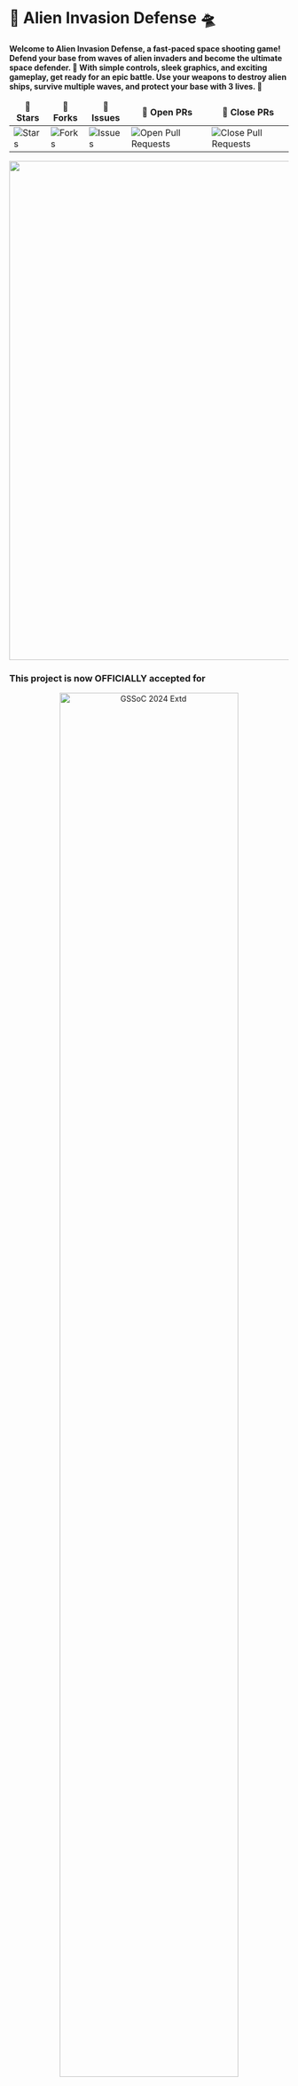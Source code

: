 # 🚀 **Alien Invasion Defense 🛸**

**Welcome to Alien Invasion Defense, a fast-paced space shooting game! Defend your base from waves of alien invaders and become the ultimate space defender. 🌌 With simple controls, sleek graphics, and exciting gameplay, get ready for an epic battle. Use your weapons to destroy alien ships, survive multiple waves, and protect your base with 3 lives. 👾**

<table align="center">
    <thead align="center">
        <tr border: 2px;>
            <td><b>🌟 Stars</b></td>
            <td><b>🍴 Forks</b></td>
            <td><b>🐛 Issues</b></td>
            <td><b>🔔 Open PRs</b></td>
            <td><b>🔕 Close PRs</b></td>
        </tr>
     </thead>
    <tbody>
         <tr>
            <td><img alt="Stars" src="https://img.shields.io/github/stars/YadavAkhileshh/Alien-Invasion-Defense?style=flat&logo=github"/></td>
             <td><img alt="Forks" src="https://img.shields.io/github/forks/YadavAkhileshh/Alien-Invasion-Defense?style=flat&logo=github"/></td>
            <td><img alt="Issues" src="https://img.shields.io/github/issues/YadavAkhileshh/Alien-Invasion-Defense?style=flat&logo=github"/></td>
            <td><img alt="Open Pull Requests" src="https://img.shields.io/github/issues-pr/YadavAkhileshh/Alien-Invasion-Defense?style=flat&logo=github"/></td>
           <td><img alt="Close Pull Requests" src="https://img.shields.io/github/issues-pr-closed/YadavAkhileshh/Alien-Invasion-Defense?style=flat&color=critical&logo=github"/></td>
        </tr>
    </tbody>
</table>
<img src="https://user-images.githubusercontent.com/74038190/212284100-561aa473-3905-4a80-b561-0d28506553ee.gif" width="900">

### This project is now OFFICIALLY accepted for

<div align="center">
  <img src="https://github.com/apu52/METAVERSE/assets/114172928/e79eb6de-81b1-4ffb-b6ed-f018bb977e88" alt="GSSoC 2024 Extd" width="80%">
</div>

<div align="center">
  <img src="https://github.com/neeru24/Connect_icons/blob/main/hacktober.png" alt="Hacktober fest 2024" width="80%">
</div>

<br>

<!--Line-->
<img src="https://user-images.githubusercontent.com/74038190/212284100-561aa473-3905-4a80-b561-0d28506553ee.gif" width="900">

## 📑 Table of Contents
1. [Stars, Forks, Issues, and Pull Requests](#-stars-forks-issues-and-pull-requests)
2. [Features](#-features)
3. [How to Play](#-how-to-play)
4. [Game Rules](#-game-rules)
5. [Tech Stack](#-tech-stack)
6. [How to Play Locally](#-how-to-play-locally)
7. [Our Valuable Contributors](#️-our-valuable-contributors)
8. [Stargazers](#stargazers)
9. [Forkers](#forkers)
10. [Support the Project](#️-support-the-project)

# 🌟 Features
- ✨ **Exciting Alien Invasion Gameplay**: Fight waves of alien ships attacking your base.
- 🎮 **Easy Controls & Interface**: Restart the game, track your score, and see your remaining lives in an easy-to-use side panel.
- 💥 **Three Lives**: Defend your base with only 3 chances!
- 🚀 **Smooth Shooting**: Enjoy responsive shooting to destroy the alien invaders.
- 🖥️ **Modern Graphics**: Simple and clean interface that looks great.
- 🔄 **Quick Restart**: Restart the game instantly with one click.
- 🏆 **Leaderboard (Optional)**: Track your highest scores and compete with others.

<img src="https://user-images.githubusercontent.com/74038190/212284100-561aa473-3905-4a80-b561-0d28506553ee.gif" width="900">

# 🎮 How to Play
1. **Start the Game**: Click the "Start" button to begin.
2. **Move and Shoot**: Use your keyboard or on-screen controls to move your spaceship and shoot at alien ships.
3. **Lives**: You have 3 lives. You lose a life if an alien reaches your base or if your ship is hit.
4. **Game Over**: When you lose all 3 lives, the game ends. Click "Restart" to try again.
5. **Progress**: Destroy all alien ships in each wave to move on to the next level and increase your score.

<img src="https://user-images.githubusercontent.com/74038190/212284100-561aa473-3905-4a80-b561-0d28506553ee.gif" width="900">

# 📜 Game Rules
- **Survive as long as you can** by shooting alien ships and protecting your base.
- **3 Lives Only**: If aliens reach your base or hit your ship 3 times, the game ends.
- **Restart Anytime**: Use the "Restart" button to start over.
- **Earn Points**: Destroy alien ships to get points. Aim for the highest score before losing all your lives!

<img src="https://user-images.githubusercontent.com/74038190/212284100-561aa473-3905-4a80-b561-0d28506553ee.gif" width="900">

# -Tech Stack
This game is built using:

<a href="https://skillicons.dev">
    <img margin="8px" src="https://skillicons.dev/icons?i=html,css,js" />
</a>

<img src="https://user-images.githubusercontent.com/74038190/212284100-561aa473-3905-4a80-b561-0d28506553ee.gif" width="900">

# 🚀 How to Play Locally
To play this game on your own computer:

1. **Clone the Repository**:
   ```bash
   git clone https://github.com/YOUR_GITHUB_USERNAME/Alien-Invasion-Defense.git

2. **Create a new branch**:
   ```bash
   git checkout -b feature-branch

3. **Push to your branch**:
   ```bash
   git push origin feature-branch

4. Open a pull request to the main repository.

<img src="https://user-images.githubusercontent.com/74038190/212284100-561aa473-3905-4a80-b561-0d28506553ee.gif" width="900">

# 🐳 Docker Setup 
To run this website on a container:

1. **Clone the Repository**:
   ```bash
   git clone https://github.com/YOUR_GITHUB_USERNAME/Alien-Invasion-Defense.git
2. **Build the Docker image:**:
   ```bash
   docker build -t <your_container_name> .
3. **Run the container:**:
   ```bash
   docker run -d -p 8080:80 <your_container_name>
Now, the website will be accessible at http://localhost:8080.

<img src="https://user-images.githubusercontent.com/74038190/212284100-561aa473-3905-4a80-b561-0d28506553ee.gif" width="900">


###  Complete this process in GitHub (in your browser)

```mermaid
flowchart LR
    Fork[Fork the project]-->branch[Create a New Branch]
    branch-->Edit[Edit file]
    Edit-->commit[Commit the changes]
    commit -->|Finally|creatpr((Create a Pull Request))
```

## 🌍 Our Valuable Contributors

<p align="center">
      <a href="https://github.com/YadavAkhileshh/Alien-Invasion-Defense/graphs/contributors">
         <img src="https://api.vaunt.dev/v1/github/entities/YadavAkhileshh/repositories/Alien-Invasion-Defense/contributors?format=svg&limit=54" width="700" height="250" />
      </a>
</p>

<br>
    
### 🎉 Thank You to All Our Amazing Contributors! 🎉

We are incredibly grateful for your dedication and hard work. Your contributions have been invaluable in making this project a success. Thank you for being a part of our journey!


## Stargazers

<div align='center'>

[![Stargazers repo roster for @YadavAkhileshh/Alien-Invasion-Defense](https://reporoster.com/stars/YadavAkhileshh/Alien-Invasion-Defense)](https://github.com/YadavAkhileshh/Alien-Invasion-Defense/stargazers)

</div>

## Forkers
<div align='center'>

[![Forkers repo roster for @YadavAkhileshh/Alien-Invasion-Defense](https://reporoster.com/forks/YadavAkhileshh/Alien-Invasion-Defense)](https://github.com/YadavAkhileshh/Alien-Invasion-Defense/network/members)

</div>


## ⭐️ Support the Project
If you find this project helpful, please consider giving it a star on GitHub! Your support helps the project grow and reach more contributors.

## Connect with Us 🤝

Thank you for exploring this project! We’d love to connect and hear from you. Reach out through any of the platforms below:

[![LinkedIn](https://img.shields.io/badge/LinkedIn-0077B5?style=for-the-badge&logo=linkedin&logoColor=white)](https://www.linkedin.com/in/yakhilesh/)
[![Twitter](https://img.shields.io/badge/Twitter-1DA1F2?style=for-the-badge&logo=twitter&logoColor=white)](https://x.com/_yakhil)
[![Email](https://img.shields.io/badge/Email-D14836?style=for-the-badge&logo=gmail&logoColor=white)](mailto:yadavakhil2501@gmail.com)

### <p align="center"> Keep learning 📚, exploring 🌍, and contributing 🤝 to make a difference in the world! </p>

# <p align="center">Made with ❤️ for all space defenders!</p>

<div align="center">
    <a href="#top">
        <img src="https://img.shields.io/badge/Back%20to%20Top-000000?style=for-the-badge&logo=github&logoColor=white" alt="Back to Top">
    </a>
</div>
